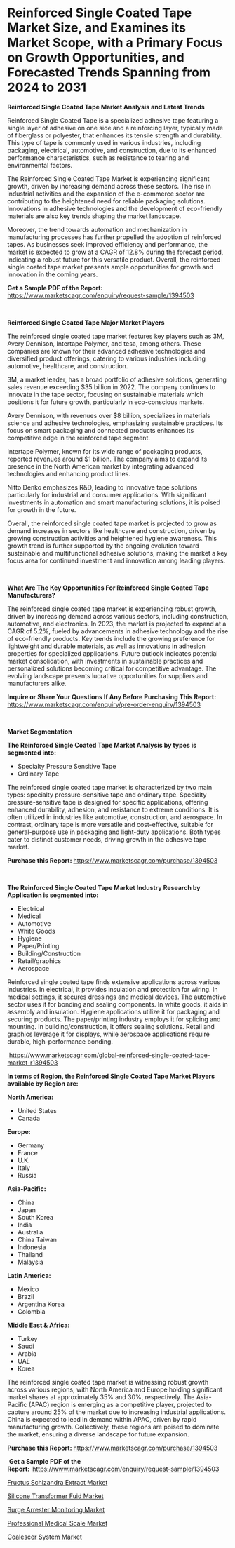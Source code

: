 <p><h1>Reinforced Single Coated Tape Market Size, and Examines its Market Scope, with a Primary Focus on Growth Opportunities, and Forecasted Trends Spanning from 2024 to 2031</h1></p><p><strong>Reinforced Single Coated Tape Market Analysis and Latest Trends</strong></p>
<p><p>Reinforced Single Coated Tape is a specialized adhesive tape featuring a single layer of adhesive on one side and a reinforcing layer, typically made of fiberglass or polyester, that enhances its tensile strength and durability. This type of tape is commonly used in various industries, including packaging, electrical, automotive, and construction, due to its enhanced performance characteristics, such as resistance to tearing and environmental factors.</p><p>The Reinforced Single Coated Tape Market is experiencing significant growth, driven by increasing demand across these sectors. The rise in industrial activities and the expansion of the e-commerce sector are contributing to the heightened need for reliable packaging solutions. Innovations in adhesive technologies and the development of eco-friendly materials are also key trends shaping the market landscape. </p><p>Moreover, the trend towards automation and mechanization in manufacturing processes has further propelled the adoption of reinforced tapes. As businesses seek improved efficiency and performance, the market is expected to grow at a CAGR of 12.8% during the forecast period, indicating a robust future for this versatile product. Overall, the reinforced single coated tape market presents ample opportunities for growth and innovation in the coming years.</p></p>
<p><strong>Get a Sample PDF of the Report:&nbsp;</strong> <a href="https://www.marketscagr.com/enquiry/request-sample/1394503">https://www.marketscagr.com/enquiry/request-sample/1394503</a></p>
<p>&nbsp;</p>
<p><strong>Reinforced Single Coated Tape Major Market Players</strong></p>
<p><p>The reinforced single coated tape market features key players such as 3M, Avery Dennison, Intertape Polymer, and tesa, among others. These companies are known for their advanced adhesive technologies and diversified product offerings, catering to various industries including automotive, healthcare, and construction.</p><p>3M, a market leader, has a broad portfolio of adhesive solutions, generating sales revenue exceeding $35 billion in 2022. The company continues to innovate in the tape sector, focusing on sustainable materials which positions it for future growth, particularly in eco-conscious markets.</p><p>Avery Dennison, with revenues over $8 billion, specializes in materials science and adhesive technologies, emphasizing sustainable practices. Its focus on smart packaging and connected products enhances its competitive edge in the reinforced tape segment.</p><p>Intertape Polymer, known for its wide range of packaging products, reported revenues around $1 billion. The company aims to expand its presence in the North American market by integrating advanced technologies and enhancing product lines.</p><p>Nitto Denko emphasizes R&D, leading to innovative tape solutions particularly for industrial and consumer applications. With significant investments in automation and smart manufacturing solutions, it is poised for growth in the future.</p><p>Overall, the reinforced single coated tape market is projected to grow as demand increases in sectors like healthcare and construction, driven by growing construction activities and heightened hygiene awareness. This growth trend is further supported by the ongoing evolution toward sustainable and multifunctional adhesive solutions, making the market a key focus area for continued investment and innovation among leading players.</p></p>
<p>&nbsp;</p>
<p><strong>What Are The Key Opportunities For Reinforced Single Coated Tape Manufacturers?</strong></p>
<p><p>The reinforced single coated tape market is experiencing robust growth, driven by increasing demand across various sectors, including construction, automotive, and electronics. In 2023, the market is projected to expand at a CAGR of 5.2%, fueled by advancements in adhesive technology and the rise of eco-friendly products. Key trends include the growing preference for lightweight and durable materials, as well as innovations in adhesion properties for specialized applications. Future outlook indicates potential market consolidation, with investments in sustainable practices and personalized solutions becoming critical for competitive advantage. The evolving landscape presents lucrative opportunities for suppliers and manufacturers alike.</p></p>
<p><strong>Inquire or Share Your Questions If Any Before Purchasing This Report:</strong> <a href="https://www.marketscagr.com/enquiry/pre-order-enquiry/1394503">https://www.marketscagr.com/enquiry/pre-order-enquiry/1394503</a></p>
<p>&nbsp;</p>
<p><strong>Market Segmentation</strong></p>
<p><strong>The Reinforced Single Coated Tape Market Analysis by types is segmented into:</strong></p>
<p><ul><li>Specialty Pressure Sensitive Tape</li><li>Ordinary Tape</li></ul></p>
<p><p>The reinforced single coated tape market is characterized by two main types: specialty pressure-sensitive tape and ordinary tape. Specialty pressure-sensitive tape is designed for specific applications, offering enhanced durability, adhesion, and resistance to extreme conditions. It is often utilized in industries like automotive, construction, and aerospace. In contrast, ordinary tape is more versatile and cost-effective, suitable for general-purpose use in packaging and light-duty applications. Both types cater to distinct customer needs, driving growth in the adhesive tape market.</p></p>
<p><strong>Purchase this Report:&nbsp;</strong><a href="https://www.marketscagr.com/purchase/1394503">https://www.marketscagr.com/purchase/1394503</a></p>
<p>&nbsp;</p>
<p><strong>The Reinforced Single Coated Tape Market Industry Research by Application is segmented into:</strong></p>
<p><ul><li>Electrical</li><li>Medical</li><li>Automotive</li><li>White Goods</li><li>Hygiene</li><li>Paper/Printing</li><li>Building/Construction</li><li>Retail/graphics</li><li>Aerospace</li></ul></p>
<p><p>Reinforced single coated tape finds extensive applications across various industries. In electrical, it provides insulation and protection for wiring. In medical settings, it secures dressings and medical devices. The automotive sector uses it for bonding and sealing components. In white goods, it aids in assembly and insulation. Hygiene applications utilize it for packaging and securing products. The paper/printing industry employs it for splicing and mounting. In building/construction, it offers sealing solutions. Retail and graphics leverage it for displays, while aerospace applications require durable, high-performance bonding.</p></p>
<p><a href="https://www.marketscagr.com/global-reinforced-single-coated-tape-market-r1394503">&nbsp;https://www.marketscagr.com/global-reinforced-single-coated-tape-market-r1394503</a></p>
<p><strong>In terms of Region, the Reinforced Single Coated Tape Market Players available by Region are:</strong></p>
<p>
    <p> <strong> North America: </strong>
        <ul>
            <li>United States</li>
            <li>Canada</li>
        </ul>
        </p> 
    <p> <strong> Europe: </strong>
        <ul>
            <li>Germany</li>
            <li>France</li>
            <li>U.K.</li>
            <li>Italy</li>
            <li>Russia</li>
        </ul>
        </p> 
    <p> <strong> Asia-Pacific: </strong>
        <ul>
            <li>China</li>
            <li>Japan</li>
            <li>South Korea</li>
            <li>India</li>
            <li>Australia</li>
            <li>China Taiwan</li>
            <li>Indonesia</li>
            <li>Thailand</li>
            <li>Malaysia</li>
        </ul>
        </p> 
    <p> <strong> Latin America: </strong>
        <ul>
            <li>Mexico</li>
            <li>Brazil</li>
            <li>Argentina Korea</li>
            <li>Colombia</li>
        </ul>
        </p> 
    <p> <strong> Middle East & Africa: </strong>
        <ul>
            <li>Turkey</li>
            <li>Saudi</li>
            <li>Arabia</li>
            <li>UAE</li>
            <li>Korea</li>
        </ul>
    </p>
    </p>
<p><p>The reinforced single coated tape market is witnessing robust growth across various regions, with North America and Europe holding significant market shares at approximately 35% and 30%, respectively. The Asia-Pacific (APAC) region is emerging as a competitive player, projected to capture around 25% of the market due to increasing industrial applications. China is expected to lead in demand within APAC, driven by rapid manufacturing growth. Collectively, these regions are poised to dominate the market, ensuring a diverse landscape for future expansion.</p></p>
<p><strong>Purchase this Report: </strong><a href="https://www.marketscagr.com/purchase/1394503">https://www.marketscagr.com/purchase/1394503</a></p>
<p>&nbsp;<strong>Get a Sample PDF of the Report:&nbsp;&nbsp;</strong><a href="https://www.marketscagr.com/enquiry/request-sample/1394503">https://www.marketscagr.com/enquiry/request-sample/1394503</a></p>
<p><strong></strong></p>
<p><p><a href="https://issuu.com/reportprime-2/docs/fructus-schizandra-extract-market-s_ddb2378c586f75">Fructus Schizandra Extract Market</a></p><p><a href="https://issuu.com/reportprime-2/docs/silicone-transformer-fuid-market-si_3d5e8a78a39a72">Silicone Transformer Fuid Market</a></p><p><a href="https://www.linkedin.com/pulse/surge-arrester-monitoring-market-trends-regional-insights-tldyc?trackingId=IBfyBA22SdGtBT0PuvNjHA%3D%3D">Surge Arrester Monitoring Market</a></p><p><a href="https://www.linkedin.com/pulse/professional-medical-scale-market-overview-regional-outlook-mckdf?trackingId=ajpE2JVbS%2F2uRhN1yu5fQg%3D%3D">Professional Medical Scale Market</a></p><p><a href="https://www.linkedin.com/pulse/global-coalescer-system-market-trends-insights-growth-opportunities-gvv3c?trackingId=bZGHg1YKQZiCLBlQGzrpnA%3D%3D">Coalescer System Market</a></p></p>